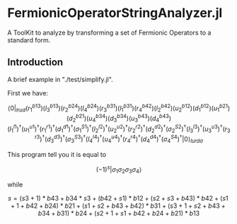 # FermionicOperatorStringAnalyzer.jl

A ToolKit to analyze by transforming a set of Fermionic Operators to a standard form.

## Introduction

A brief example in "./test/simplify.jl".

First we have:

$$ \langle 0|_{lrud}(r_{1}^{b13}) (l_{3}^{b13}) (r_{2}^{b24}) (l_{4}^{b24}) (r_{3}^{b31}) (l_{1}^{b31}) (r_{4}^{b42}) (l_{2}^{b42}) (u_{2}^{b12}) (d_{1}^{b12}) (u_{1}^{b21}) (d_{2}^{b21}) (u_{4}^{b34}) (d_{3}^{b34}) (u_{3}^{b43}) (d_{4}^{b43}) (l_{1}^{l1})^{\dagger} (u_{1}^{u1})^{\dagger} (r_{1}^{r1})^{\dagger} (d_{1}^{d1})^{\dagger} (σ_{1}^{S1})^{\dagger} (l_{2}^{l2})^{\dagger} (u_{2}^{u2})^{\dagger} (r_{2}^{r2})^{\dagger} (d_{2}^{d2})^{\dagger} (σ_{2}^{S2})^{\dagger} (l_{3}^{l3})^{\dagger} (u_{3}^{u3})^{\dagger} (r_{3}^{r3})^{\dagger} (d_{3}^{d3})^{\dagger} (σ_{3}^{S3})^{\dagger} (l_{4}^{l4})^{\dagger} (u_{4}^{u4})^{\dagger} (r_{4}^{r4})^{\dagger} (d_{4}^{d4})^{\dagger} (σ_{4}^{S4})^{\dagger}|0\rangle_{lurd\sigma} $$

This program tell you it is equal to

$$(-1)^s|\sigma_1\sigma_2\sigma_3\sigma_4\rangle$$

while

$$s = (s3 + 1)*b43 + b34*s3 + (b42 + s1)*b12 + (s2 + s3 + b43)*b42 + (s1 + 1 + b42 + b24)*b21 + (s1 + s2 + b43 + b42)*b31 + (s3 + 1 + s2 + b43 + b34 + b31)*b24 + (s2 + 1 + s1 + b42 + b24 + b21)*b13 $$

